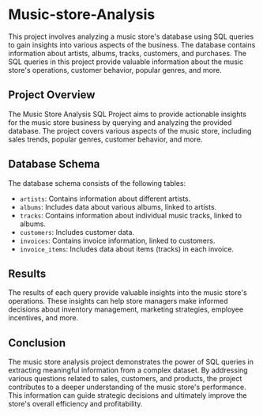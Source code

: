 # Music-store-Analysis

This project involves analyzing a music store's database using SQL queries to gain insights into various aspects of the business. The database contains information about artists, albums, tracks, customers, and purchases. The SQL queries in this project provide valuable information about the music store's operations, customer behavior, popular genres, and more.

## Project Overview

The Music Store Analysis SQL Project aims to provide actionable insights for the music store business by querying and analyzing the provided database. The project covers various aspects of the music store, including sales trends, popular genres, customer behavior, and more.

## Database Schema

The database schema consists of the following tables:

- `artists`: Contains information about different artists.
- `albums`: Includes data about various albums, linked to artists.
- `tracks`: Contains information about individual music tracks, linked to albums.
- `customers`: Includes customer data.
- `invoices`: Contains invoice information, linked to customers.
- `invoice_items`: Includes data about items (tracks) in each invoice.

## Results
The results of each query provide valuable insights into the music store's operations. These insights can help store managers make informed decisions about inventory management, marketing strategies, employee incentives, and more.

## Conclusion
The music store analysis project demonstrates the power of SQL queries in extracting meaningful information from a complex dataset. By addressing various questions related to sales, customers, and products, the project contributes to a deeper understanding of the music store's performance. This information can guide strategic decisions and ultimately improve the store's overall efficiency and profitability.
